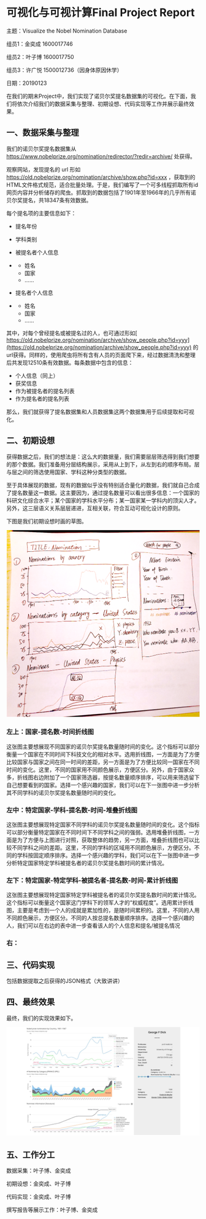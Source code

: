 # 可视化与可视计算Final Project Report

主题：Visualize the Nobel Nomination Database

组员1：金奕成 1600017746

组员2：叶子博 1600017750

组员3：许广悦 1500012736（因身体原因休学）

日期：20190123

在我们的期末Project中，我们实现了诺贝尔奖提名数据集的可视化。在下面，我们将依次介绍我们的数据采集与整理、初期设想、代码实现等工作并展示最终效果。

## 一、数据采集与整理

我们的诺贝尔奖提名数据集从 https://www.nobelprize.org/nomination/redirector/?redir=archive/ 处获得。

观察网站，发现提名的 url 形如 https://old.nobelprize.org/nomination/archive/show.php?id=xxx ，获取到的HTML文件格式规范，适合批量处理。于是，我们编写了一个可多线程抓取所有id网页内容并分析储存的爬虫。抓取到的数据包括了1901年至1966年的几乎所有诺贝尔奖提名，共18347条有效数据。

每个提名项的主要信息如下：

- 提名年份

- 学科类别

- 被提名者个人信息

- - 姓名
  - 国家
  - ……

- 提名者个人信息

- - 姓名
  - 国家
  - ……

其中，对每个曾经提名或被提名过的人，也可通过形如[ https://old.nobelprize.org/nomination/archive/show_people.php?id=yyy](https://old.nobelprize.org/nomination/archive/show_people.php?id=yyy) 的url获得。同样的，使用爬虫将所有含有人员的页面爬下来，经过数据清洗和整理后共发现12510条有效数据。每条数据中包含的信息：

- 个人信息（同上）
- 获奖信息
- 作为被提名者的提名列表
- 作为提名者的提名列表

那么，我们就获得了提名数据集和人员数据集这两个数据集用于后续提取和可视化。

## 二、初期设想

获得数据之后，我们的想法是：这么大的数据量，我们需要层层筛选得到我们想要的那个数据。我们准备用分层结构展示，采用从上到下，从左到右的顺序布局。层与层之间的筛选使用国家、学科这种分类型的数据。

至于具体展现的数据，现有的数据似乎没有特别适合量化的数据，我们就自己合成了提名数量这一数据。这主要因为，通过提名数量可以看出很多信息：一个国家的科研文化综合水平；某个国家的学科水平分布；某一国家某一学科内的顶尖人才。另外，这三层语义关系层层递进，互相关联，符合互动可视化设计的原则。

下图是我们初期设想时画的草图。

![draft](../img/draft.png)

### 左上：国家-提名数-时间折线图

这张图主要想展现不同国家的诺贝尔奖提名数量随时间的变化。这个指标可以部分衡量一个国家在不同时间下科技文化的相对水平。选用折线图，一方面是为了方便比较国家与国家之间在同一时间的差距，另一方面是为了方便比较同一国家在不同时间的变化。这里，不同的国家用不同颜色展示，方便区分。另外，由于国家众多，折线图右边附加了一个国家筛选器，按提名数量顺序排序，可以用来筛选留下自己想要看到的国家。选择一个感兴趣的国家，我们可以在下一张图中进一步分析其不同学科的诺贝尔奖提名数量随时间的变化。

### 左中：特定国家-学科-提名数-时间-堆叠折线图

这张图主要想展现特定国家不同学科的诺贝尔奖提名数量随时间的变化。这个指标可以部分衡量特定国家在不同时间下不同学科之间的强弱。选用堆叠折线图，一方面是为了方便与上图进行对照，获取整体的趋势，另一方面，堆叠折线图也可以比较不同学科之间的差距。这里，不同的学科的区域用不同颜色展示，方便区分。不同的学科按固定顺序排序。选择一个感兴趣的学科，我们可以在下一张图中进一步分析特定国家特定学科被提名者的诺贝尔奖提名数时间的累计情况。

### 左下：特定国家-特定学科-被提名者-提名数-时间-累计折线图

这张图主要想展现特定国家特定学科被提名者的诺贝尔奖提名数时间的累计情况。这个指标可以衡量这个国家这门学科下的领军人才的“权威程度”。选用累计折线图，主要是考虑到一个人的成就是累加性的，是随时间累积的。这里，不同的人用不同颜色展示，方便区分。不同的人按总提名数量顺序排序。选择一个感兴趣的人，我们可以在右边的表中进一步查看该人的个人信息和提名/被提名情况

### 右：



## 三、代码实现

包括数据提取之后获得的JSON格式（大致讲讲）

## 四、最终效果

最终，我们的实现效果如下。

![preview](../img/preview.jpg)

## 五、工作分工

数据采集：叶子博、金奕成

初期设想：金奕成、叶子博

代码实现：金奕成、叶子博

撰写报告等展示工作：叶子博、金奕成